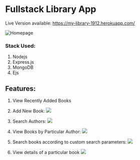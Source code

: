 # Fullstack Library App

Live Version available: <https://my-library-1912.herokuapp.com/>

![Homepage](https://i.imgur.com/MtUhzPl.png)

### Stack Used:
1. Nodejs
2. Express.js
3. MongoDB
4. Ejs

## Features:
1. View Recently Added Books

2. Add New Book:
![](https://i.imgur.com/ot5e70X.png)

3. Search Authors:
![](https://i.imgur.com/XRjwPlo.png)

4. View Books by Particular Author:
![](https://i.imgur.com/GqnSH7L.png)

5. Search books according to custom search parameters:
![](https://i.imgur.com/GL4ehbW.png)

6. View details of a particular book
![](https://i.imgur.com/5cahFch.png)
